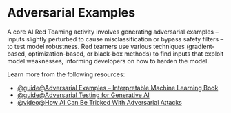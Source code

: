 # Adversarial Examples

A core AI Red Teaming activity involves generating adversarial examples – inputs slightly perturbed to cause misclassification or bypass safety filters – to test model robustness. Red teamers use various techniques (gradient-based, optimization-based, or black-box methods) to find inputs that exploit model weaknesses, informing developers on how to harden the model.

Learn more from the following resources:

- [@guide@Adversarial Examples – Interpretable Machine Learning Book](https://christophm.github.io/interpretable-ml-book/adversarial.html)
- [@guide@Adversarial Testing for Generative AI](https://developers.google.com/machine-learning/guides/adv-testing)
- [@video@How AI Can Be Tricked With Adversarial Attacks](https://www.youtube.com/watch?v=J3X_JWQkvo8?v=MPcfoQBDY0w)
